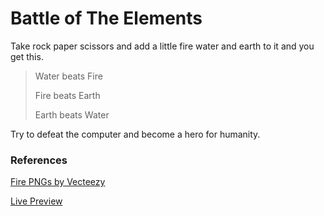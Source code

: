 
# Battle of The Elements

Take rock paper scissors and add a little fire water and earth to it and you get this.

> Water beats Fire
>
> Fire beats Earth
>
> Earth beats Water

Try to defeat the computer and become a hero for humanity.

### References

<a href="https://www.vecteezy.com/free-png/fire">Fire PNGs by Vecteezy</a>  

<a href="https://donny-c-1.github.io/projects/rock_paper_scissors">Live Preview</a>
